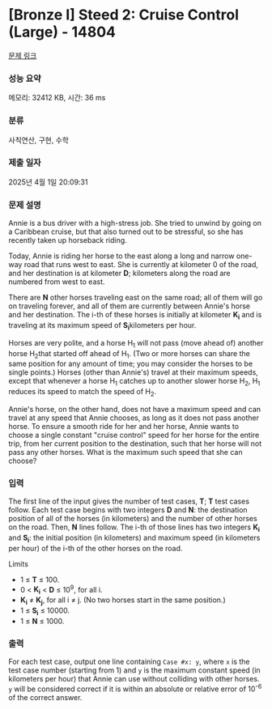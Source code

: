 # [Bronze I] Steed 2: Cruise Control (Large) - 14804 

[문제 링크](https://www.acmicpc.net/problem/14804) 

### 성능 요약

메모리: 32412 KB, 시간: 36 ms

### 분류

사칙연산, 구현, 수학

### 제출 일자

2025년 4월 1일 20:09:31

### 문제 설명

<p>Annie is a bus driver with a high-stress job. She tried to unwind by going on a Caribbean cruise, but that also turned out to be stressful, so she has recently taken up horseback riding.</p>

<p>Today, Annie is riding her horse to the east along a long and narrow one-way road that runs west to east. She is currently at kilometer 0 of the road, and her destination is at kilometer <strong>D</strong>; kilometers along the road are numbered from west to east.</p>

<p>There are <strong>N</strong> other horses traveling east on the same road; all of them will go on traveling forever, and all of them are currently between Annie's horse and her destination. The i-th of these horses is initially at kilometer <strong>K<sub>i</sub></strong> and is traveling at its maximum speed of <strong>S<sub>i</sub></strong>kilometers per hour.</p>

<p>Horses are very polite, and a horse H<sub>1</sub> will not pass (move ahead of) another horse H<sub>2</sub>that started off ahead of H<sub>1</sub>. (Two or more horses can share the same position for any amount of time; you may consider the horses to be single points.) Horses (other than Annie's) travel at their maximum speeds, except that whenever a horse H<sub>1</sub> catches up to another slower horse H<sub>2</sub>, H<sub>1</sub> reduces its speed to match the speed of H<sub>2</sub>.</p>

<p>Annie's horse, on the other hand, does not have a maximum speed and can travel at any speed that Annie chooses, as long as it does not pass another horse. To ensure a smooth ride for her and her horse, Annie wants to choose a single constant "cruise control" speed for her horse for the entire trip, from her current position to the destination, such that her horse will not pass any other horses. What is the maximum such speed that she can choose?</p>

### 입력 

 <p>The first line of the input gives the number of test cases, <strong>T</strong>; <strong>T</strong> test cases follow. Each test case begins with two integers <strong>D</strong> and <strong>N</strong>: the destination position of all of the horses (in kilometers) and the number of other horses on the road. Then, <strong>N</strong> lines follow. The i-th of those lines has two integers <strong>K<sub>i</sub></strong> and <strong>S<sub>i</sub></strong>: the initial position (in kilometers) and maximum speed (in kilometers per hour) of the i-th of the other horses on the road.</p>

<p>Limits</p>

<ul>
	<li>1 ≤ <strong>T</strong> ≤ 100.</li>
	<li>0 < <strong>K<sub>i</sub></strong> < <strong>D</strong> ≤ 10<sup>9</sup>, for all i.</li>
	<li><strong>K<sub>i</sub></strong> ≠ <strong>K<sub>j</sub></strong>, for all i ≠ j. (No two horses start in the same position.)</li>
	<li>1 ≤ <strong>S<sub>i</sub></strong> ≤ 10000.</li>
	<li>1 ≤ <strong>N</strong> ≤ 1000.</li>
</ul>

### 출력 

 <p>For each test case, output one line containing <code>Case #x: y</code>, where <code>x</code> is the test case number (starting from 1) and <code>y</code> is the maximum constant speed (in kilometers per hour) that Annie can use without colliding with other horses. <code>y</code> will be considered correct if it is within an absolute or relative error of 10<sup>-6</sup> of the correct answer.</p>

